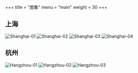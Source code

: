+++
title = "图集"
menu = "main"
weight = 30
+++

## 上海
![Shanghai-01](https://raw.githubusercontent.com/giaiang/giaiang-blog/main/static/images/DSC_0485.jpg)
![Shanghai-02](https://raw.githubusercontent.com/giaiang/giaiang-blog/main/static/images/DSC_0446.jpg)
![Shanghai-03](https://raw.githubusercontent.com/giaiang/giaiang-blog/main/static/images/DSC_0315.jpg)
![Shanghai-04](https://raw.githubusercontent.com/giaiang/giaiang-blog/main/static/images/DSC_0479.jpg)

## 杭州
![Hangzhou-01](https://raw.githubusercontent.com/giaiang/giaiang-blog/main/static/images/DSC_1256.jpg)
![Hangzhou-02](https://raw.githubusercontent.com/giaiang/giaiang-blog/main/static/images/DSC_1159.jpg)
![Hangzhou-03](https://raw.githubusercontent.com/giaiang/giaiang-blog/main/static/images/DSC_1180.jpg)